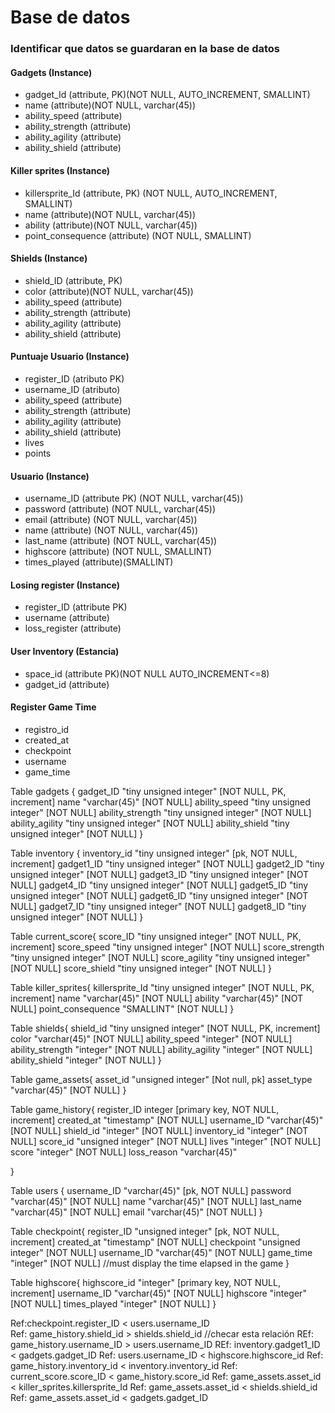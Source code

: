# Base de datos
### Identificar que datos se guardaran en la base de datos

#### Gadgets (Instance)
- gadget_Id (attribute, PK)(NOT NULL, AUTO_INCREMENT, SMALLINT)
- name (attribute)(NOT NULL, varchar(45))
- ability_speed (attribute)
- ability_strength (attribute)
- ability_agility (attribute)
- ability_shield (attribute)

#### Killer sprites (Instance)
- killersprite_Id (attribute, PK) (NOT NULL, AUTO_INCREMENT, SMALLINT)
- name (attribute)(NOT NULL, varchar(45))
- ability (attribute)(NOT NULL, varchar(45))
- point_consequence (attribute) (NOT NULL, SMALLINT)

#### Shields (Instance)
- shield_ID (attribute, PK)
- color (attribute)(NOT NULL, varchar(45))
- ability_speed (attribute)
- ability_strength (attribute)
- ability_agility (attribute)
- ability_shield (attribute)


#### Puntuaje Usuario (Instance)
- register_ID (atributo PK)
- username_ID (atributo)
- ability_speed (attribute)
- ability_strength (attribute)
- ability_agility (attribute)
- ability_shield (attribute)
- lives
- points

#### Usuario (Instance)
- username_ID (attribute PK) (NOT NULL, varchar(45))
- password (attribute) (NOT NULL, varchar(45))
- email (attribute) (NOT NULL, varchar(45))
- name (attribute) (NOT NULL, varchar(45))
- last_name (attribute) (NOT NULL, varchar(45))
- highscore (attribute) (NOT NULL, SMALLINT)
- times_played (attribute)(SMALLINT)

#### Losing register (Instance)
- register_ID (attribute PK)
- username (attribute)
- loss_register (attribute)

#### User Inventory (Estancia)
- space_id (attribute PK)(NOT NULL AUTO_INCREMENT<=8)
- gadget_id (attribute)

#### Register Game Time
- registro_id
- created_at
- checkpoint
- username
- game_time 

Table gadgets {
  gadget_ID "tiny unsigned integer" [NOT NULL, PK, increment] 
  name  "varchar(45)" [NOT NULL]
  ability_speed "tiny unsigned integer" [NOT NULL] 
  ability_strength "tiny unsigned integer" [NOT NULL]
  ability_agility "tiny unsigned integer" [NOT NULL]
  ability_shield "tiny unsigned integer" [NOT NULL]
}

Table inventory {
  inventory_id  "tiny unsigned integer" [pk, NOT NULL, increment] 
  gadget1_ID "tiny unsigned integer" [NOT NULL] 
  gadget2_ID "tiny unsigned integer" [NOT NULL] 
  gadget3_ID "tiny unsigned integer" [NOT NULL] 
  gadget4_ID "tiny unsigned integer" [NOT NULL] 
  gadget5_ID "tiny unsigned integer" [NOT NULL] 
  gadget6_ID "tiny unsigned integer" [NOT NULL] 
  gadget7_ID "tiny unsigned integer" [NOT NULL] 
  gadget8_ID "tiny unsigned integer" [NOT NULL] 
}

Table current_score{
  score_ID "tiny unsigned integer" [NOT NULL, PK, increment] 
  score_speed "tiny unsigned integer" [NOT NULL] 
  score_strength "tiny unsigned integer" [NOT NULL] 
  score_agility "tiny unsigned integer" [NOT NULL] 
  score_shield "tiny unsigned integer" [NOT NULL] 
}

Table killer_sprites{
  killersprite_Id  "tiny unsigned integer" [NOT NULL, PK, increment]
  name  "varchar(45)" [NOT NULL] 
  ability  "varchar(45)" [NOT NULL] 
  point_consequence  "SMALLINT" [NOT NULL] 
}

Table shields{
  shield_id "tiny unsigned integer" [NOT NULL, PK, increment]
  color "varchar(45)" [NOT NULL] 
  ability_speed "integer" [NOT NULL] 
  ability_strength "integer" [NOT NULL] 
  ability_agility "integer" [NOT NULL] 
  ability_shield "integer" [NOT NULL] 
}

Table game_assets{
  asset_id "unsigned integer" [Not null, pk]
  asset_type "varchar(45)" [NOT NULL]
}


Table game_history{
  register_ID integer [primary key, NOT NULL, increment]
  created_at "timestamp" [NOT NULL]
  username_ID "varchar(45)" [NOT NULL]
  shield_id "integer" [NOT NULL]
  inventory_id "integer" [NOT NULL]
  score_id "unsigned integer" [NOT NULL]
  lives "integer" [NOT NULL]
  score "integer" [NOT NULL]
  loss_reason "varchar(45)"
  
}

Table users {
  username_ID "varchar(45)" [pk, NOT NULL]
  password "varchar(45)" [NOT NULL]
  name "varchar(45)" [NOT NULL]
  last_name "varchar(45)" [NOT NULL]
  email "varchar(45)" [NOT NULL]
}

Table checkpoint{
  register_ID "unsigned integer" [pk, NOT NULL, increment]
  created_at "timestamp" [NOT NULL]
  checkpoint "unsigned integer" [NOT NULL]
  username_ID "varchar(45)" [NOT NULL]
  game_time "integer" [NOT NULL] //must display the time elapsed in the game
}

Table highscore{
  highscore_id "integer" [primary key, NOT NULL, increment]
  username_ID "varchar(45)" [NOT NULL]
  highscore "integer" [NOT NULL]
  times_played "integer" [NOT NULL]
}

Ref:checkpoint.register_ID < users.username_ID  
Ref: game_history.shield_id > shields.shield_id //checar esta relación
REf: game_history.username_ID > users.username_ID
REf: inventory.gadget1_ID < gadgets.gadget_ID
Ref: users.username_ID < highscore.highscore_id
Ref: game_history.inventory_id < inventory.inventory_id
Ref: current_score.score_ID < game_history.score_id
Ref: game_assets.asset_id < killer_sprites.killersprite_Id
Ref: game_assets.asset_id < shields.shield_id
Ref: game_assets.asset_id < gadgets.gadget_ID

